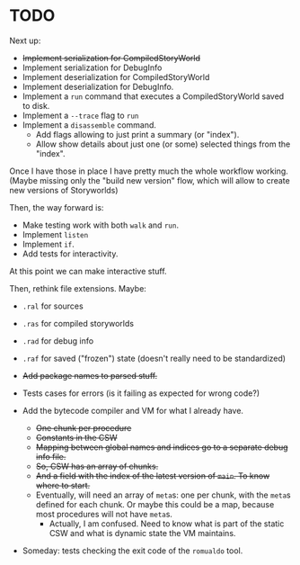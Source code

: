 # TODO

Next up:

* ~~Implement serialization for CompiledStoryWorld~~
* Implement serialization for DebugInfo
* Implement deserialization for CompiledStoryWorld
* Implement deserialization for DebugInfo.
* Implement a `run` command that executes a CompiledStoryWorld saved to disk.
* Implement a `--trace` flag to `run`
* Implement a `disassemble` command.
    * Add flags allowing to just print a summary (or "index").
    * Allow show details about just one (or some) selected things from the
      "index".

Once I have those in place I have pretty much the whole workflow working. (Maybe
missing only the "build new version" flow, which will allow to create new
versions of Storyworlds)

Then, the way forward is:

* Make testing work with both `walk` and `run`.
* Implement `listen`
* Implement `if`.
* Add tests for interactivity.

At this point we can make interactive stuff.

Then, rethink file extensions. Maybe:

* `.ral` for sources
* `.ras` for compiled storyworlds
* `.rad` for debug info
* `.raf` for saved ("frozen") state (doesn't really need to be standardized)

* ~~Add package names to parsed stuff.~~
* Tests cases for errors (is it failing as expected for wrong code?)
* Add the bytecode compiler and VM for what I already have.
    * ~~One chunk per procedure~~
    * ~~Constants in the CSW~~
    * ~~Mapping between global names and indices go to a separate debug info file.~~
    * ~~So, CSW has an array of chunks.~~
    * ~~And a field with the index of the latest version of `main`. To know where
      to start.~~
    * Eventually, will need an array of `meta`s: one per chunk, with the `meta`s
      defined for each chunk. Or maybe this could be a map, because most
      procedures will not have `meta`s.
        * Actually, I am confused. Need to know what is part of the static CSW
          and what is dynamic state the VM maintains.
* Someday: tests checking the exit code of the `romualdo` tool.
